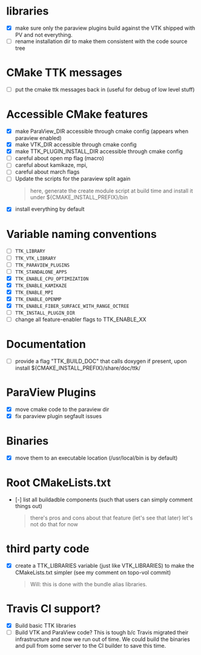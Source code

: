 # libraries

- [x] make sure only the paraview plugins build against the VTK shipped with PV and not everything.
- [ ] rename installation dir to make them consistent with the code source tree

# CMake TTK messages
- [ ] put the cmake ttk messages back in (useful for debug of low level stuff)

# Accessible CMake features
- [x] make ParaView_DIR accessible through cmake config (appears when paraview enabled)
- [x] make VTK_DIR accessible through cmake config
- [x] make TTK_PLUGIN_INSTALL_DIR accessible through cmake config
- [ ] careful about open mp flag (macro)
- [ ] careful about kamikaze, mpi,
- [ ] careful about march flags
- [ ] Update the scripts for the paraview split again
	> here, generate the create module script at build time and install it under 
	${CMAKE_INSTALL_PREFIX}/bin 
- [x] install everything by default

# Variable naming conventions
- [ ] `TTK_LIBRARY`
- [ ] `TTK_VTK_LIBRARY`
- [ ] `TTK_PARAVIEW_PLUGINS`
- [ ] `TTK_STANDALONE_APPS`
- [x] `TTK_ENABLE_CPU_OPTIMIZATION`
- [x] `TTK_ENABLE_KAMIKAZE`
- [x] `TTK_ENABLE_MPI`
- [x] `TTK_ENABLE_OPENMP`
- [x] `TTK_ENABLE_FIBER_SURFACE_WITH_RANGE_OCTREE`
- [ ] `TTK_INSTALL_PLUGIN_DIR`
- [ ] change all feature-enabler flags to TTK_ENABLE_XX

# Documentation
- [ ] provide a flag "TTK_BUILD_DOC" that calls doxygen if present, upon install ${CMAKE_INSTALL_PREFIX}/share/doc/ttk/

# ParaView Plugins
- [x] move cmake code to the paraview dir
- [x] fix paraview plugin segfault issues

# Binaries
- [x] move them to an executable location (/usr/local/bin is by default)

# Root CMakeLists.txt
- [-] list all buildadble components (such that users can simply comment things out)
	> there's pros and cons about that feature (let's see that later)
	> let's not do that for now

# third party code
- [x] create a TTK_LIBRARIES variable (just like VTK_LIBRARIES) to make the CMakeLists.txt simpler (see my comment on topo-vol commit)
	> Will: this is done with the bundle alias libraries.

# Travis CI support?
- [x] Build basic TTK libraries
- [ ] Build VTK and ParaView code? This is tough b/c Travis migrated their infrastructure and now we run out of time. We could build the binaries and pull from some server to the CI builder to save this time.
